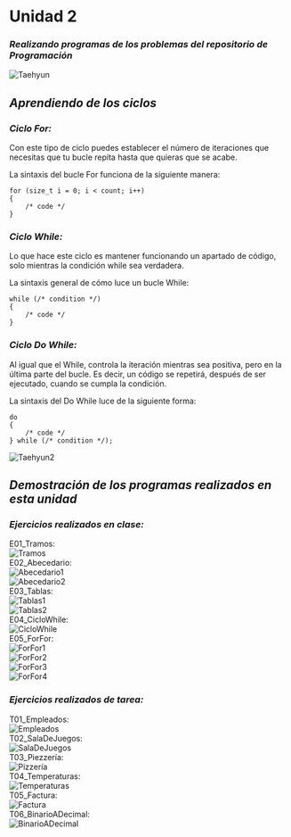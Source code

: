 # **Unidad 2**
### *Realizando programas de los problemas del repositorio de Programación*

![Taehyun](https://i.pinimg.com/564x/6e/2f/90/6e2f90b974d5b15eb7ceb58d4ab82c60.jpg)

## *Aprendiendo de los ciclos*
### *Ciclo For:*
Con este tipo de ciclo puedes establecer el número de iteraciones que necesitas que tu bucle repita hasta que quieras que se acabe.

La sintaxis del bucle For funciona de la siguiente manera:  
```
for (size_t i = 0; i < count; i++)
{
    /* code */
}
```

### *Ciclo While:*
Lo que hace este ciclo es mantener funcionando un apartado de código, solo mientras la condición while sea verdadera.

La sintaxis general de cómo luce un bucle While:
```
while (/* condition */)
{
    /* code */
}
```

### *Ciclo Do While:*
Al igual que el While, controla la iteración mientras sea positiva, pero en la última parte del bucle. Es decir, un código se repetirá, después de ser ejecutado, cuando se cumpla la condición.

La sintaxis del Do While luce de la siguiente forma:
```
do
{
    /* code */
} while (/* condition */);
```
![Taehyun2](https://i.pinimg.com/236x/f0/3f/c6/f03fc6b7e6a79c0f510ca2c0b390d3ef.jpg)  
## *Demostración de los programas realizados en esta unidad*  
### *Ejercicios realizados en clase:*
E01_Tramos:  
![Tramos](https://github.com/UP210537/UP210537_CPP/blob/master/U2/Imagenes/Tramos.png)  
E02_Abecedario:  
![Abecedario1](https://github.com/UP210537/UP210537_CPP/blob/master/U2/Imagenes/Abecedario1.png)  
![Abecedario2](https://github.com/UP210537/UP210537_CPP/blob/master/U2/Imagenes/Abecedario2.png)  
E03_Tablas:  
![Tablas1](https://github.com/UP210537/UP210537_CPP/blob/master/U2/Imagenes/Tablas1.png)  
![Tablas2](https://github.com/UP210537/UP210537_CPP/blob/master/U2/Imagenes/Tablas2.png)  
E04_CicloWhile:  
![CicloWhile](https://github.com/UP210537/UP210537_CPP/blob/master/U2/Imagenes/CicloWhile.png)  
E05_ForFor:  
![ForFor1](https://github.com/UP210537/UP210537_CPP/blob/master/U2/Imagenes/ForFor1.png)  
![ForFor2](https://github.com/UP210537/UP210537_CPP/blob/master/U2/Imagenes/ForFor2.png)  
![ForFor3](https://github.com/UP210537/UP210537_CPP/blob/master/U2/Imagenes/ForFor3.png)  
![ForFor4](https://github.com/UP210537/UP210537_CPP/blob/master/U2/Imagenes/ForFor4.png)  
### *Ejercicios realizados de tarea:*  
T01_Empleados:  
![Empleados](https://github.com/UP210537/UP210537_CPP/blob/master/U2/Imagenes/Empleados.png)  
T02_SalaDeJuegos:  
![SalaDeJuegos](https://github.com/UP210537/UP210537_CPP/blob/master/U2/Imagenes/SalaDeJuegos.png)  
T03_Piezzería:  
![Pizzería](https://github.com/UP210537/UP210537_CPP/blob/master/U2/Imagenes/Pizzería.png)  
T04_Temperaturas:  
![Temperaturas](https://github.com/UP210537/UP210537_CPP/blob/master/U2/Imagenes/Temperaturas.png)  
T05_Factura:  
![Factura](https://github.com/UP210537/UP210537_CPP/blob/master/U2/Imagenes/Factura.png)  
T06_BinarioADecimal:  
![BinarioADecimal](https://github.com/UP210537/UP210537_CPP/blob/master/U2/Imagenes/BinarioADecimal.png)  